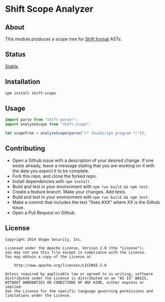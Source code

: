 Shift Scope Analyzer
====================


## About

This module produces a scope tree for
[Shift format](https://github.com/shapesecurity/shift-spec) ASTs.


## Status

[Stable](http://nodejs.org/api/documentation.html#documentation_stability_index).


## Installation

```sh
npm install shift-scope
```


## Usage

```js
import parse from "shift-parser";
import analyzeScope from "shift-scope";

let scopeTree = analyzeScope(parse("/* JavaScript program */"));
```


## Contributing

* Open a Github issue with a description of your desired change. If one exists already, leave a message stating that you are working on it with the date you expect it to be complete.
* Fork this repo, and clone the forked repo.
* Install dependencies with `npm install`.
* Build and test in your environment with `npm run build && npm test`.
* Create a feature branch. Make your changes. Add tests.
* Build and test in your environment with `npm run build && npm test`.
* Make a commit that includes the text "fixes #*XX*" where *XX* is the Github issue.
* Open a Pull Request on Github.


## License

    Copyright 2014 Shape Security, Inc.

    Licensed under the Apache License, Version 2.0 (the "License");
    you may not use this file except in compliance with the License.
    You may obtain a copy of the License at

        http://www.apache.org/licenses/LICENSE-2.0

    Unless required by applicable law or agreed to in writing, software
    distributed under the License is distributed on an "AS IS" BASIS,
    WITHOUT WARRANTIES OR CONDITIONS OF ANY KIND, either express or implied.
    See the License for the specific language governing permissions and
    limitations under the License.
